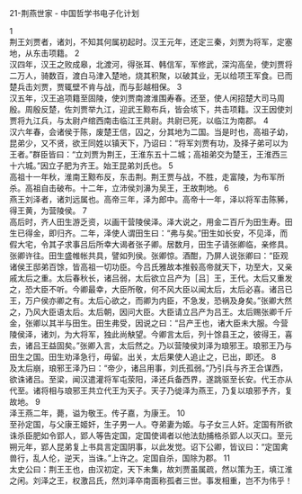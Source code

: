 21-荆燕世家 - 中国哲学书电子化计划

1 	
荆王刘贾者，诸刘，不知其何属初起时。汉王元年，还定三秦，刘贾为将军，定塞地，从东击项籍。
2 	
汉四年，汉王之败成皋，北渡河，得张耳、韩信军，军修武，深沟高垒，使刘贾将二万人，骑数百，渡白马津入楚地，烧其积聚，以破其业，无以给项王军食。已而楚兵击刘贾，贾辄壁不肯与战，而与彭越相保。
3 	
汉五年，汉王追项籍至固陵，使刘贾南渡淮围寿春。还至，使人闲招楚大司马周殷。周殷反楚，佐刘贾举九江，迎武王黥布兵，皆会垓下，共击项籍。汉王因使刘贾将九江兵，与太尉卢绾西南击临江王共尉。共尉已死，以临江为南郡。
4 	
汉六年春，会诸侯于陈，废楚王信，囚之，分其地为二国。当是时也，高祖子幼，昆弟少，又不贤，欲王同姓以镇天下，乃诏曰：“将军刘贾有功，及择子弟可以为王者。”群臣皆曰：“立刘贾为荆王，王淮东五十二城；高祖弟交为楚王，王淮西三十六城。”因立子肥为齐王。始王昆弟刘氏也。
5 	
高祖十一年秋，淮南王黥布反，东击荆。荆王贾与战，不胜，走富陵，为布军所杀。高祖自击破布。十二年，立沛侯刘濞为吴王，王故荆地。
6 	
燕王刘泽者，诸刘远属也。高帝三年，泽为郎中。高帝十一年，泽以将军击陈豨，得王黄，为营陵侯。
7 	
高后时，齐人田生游乏资，以画干营陵侯泽。泽大说之，用金二百斤为田生寿。田生已得金，即归齐。二年，泽使人谓田生曰：“弗与矣。”田生如长安，不见泽，而假大宅，令其子求事吕后所幸大谒者张子卿。居数月，田生子请张卿临，亲修具。张卿许往。田生盛帷帐共具，譬如列侯。张卿惊。酒酣，乃屏人说张卿曰：“臣观诸侯王邸弟百馀，皆高祖一切功臣。今吕氏雅故本推毂高帝就天下，功至大，又亲戚太后之重。太后春秋长，诸吕弱，太后欲立吕产为［吕］王，王代。太后又重发之，恐大臣不听。今卿最幸，大臣所敬，何不风大臣以闻太后，太后必喜。诸吕已王，万户侯亦卿之有。太后心欲之，而卿为内臣，不急发，恐祸及身矣。”张卿大然之，乃风大臣语太后。太后朝，因问大臣。大臣请立吕产为吕王。太后赐张卿千斤金，张卿以其半与田生。田生弗受，因说之曰：“吕产王也，诸大臣未大服。今营陵侯泽，诸刘，为大将军，独此尚觖望。今卿言太后，列十馀县王之，彼得王，喜去，诸吕王益固矣。”张卿入言，太后然之。乃以营陵侯刘泽为琅邪王。琅邪王乃与田生之国。田生劝泽急行，毋留。出关，太后果使人追止之，已出，即还。
8 	
及太后崩，琅邪王泽乃曰：“帝少，诸吕用事，刘氏孤弱。”乃引兵与齐王合谋西，欲诛诸吕。至梁，闻汉遣灌将军屯荥阳，泽还兵备西界，遂跳驱至长安。代王亦从代至。诸将相与琅邪王共立代王为天子。天子乃徙泽为燕王，乃复以琅邪予齐，复故地。
9 	
泽王燕二年，薨，谥为敬王。传子嘉，为康王。
10 	
至孙定国，与父康王姬奸，生子男一人。夺弟妻为姬。与子女三人奸。定国有所欲诛杀臣肥如令郢人，郢人等告定国，定国使谒者以他法劾捕格杀郢人以灭口。至元朔元年，郢人昆弟复上书具言定国阴事，以此发觉。诏下公卿，皆议曰：“定国禽兽行，乱人伦，逆天，当诛。”上许之。定国自杀，国除为郡。
11 	
太史公曰：荆王王也，由汉初定，天下未集，故刘贾虽属疏，然以策为王，填江淮之闲。刘泽之王，权激吕氏，然刘泽卒南面称孤者三世。事发相重，岂不为伟乎！